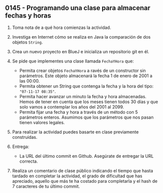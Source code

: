 ## 0145 - Programando una clase para almacenar fechas y horas


1. Toma nota de a qué hora comienzas la actividad.

2. Investiga en Internet cómo se realiza en Java la comparación de dos objetos `String`.

3. Crea un nuevo proyecto en BlueJ e inicializa un repositorio git en él.

3. Se pide que implementes una clase llamada `FechaYHora` que:

    * Permita crear objetos `FechaYHora` a ravés de un constructor sin parámetros. Este objeto almacenará la fecha 1 de enero de 2001 a las 00:00.
    * Permita obtener un String que contenga la fecha y la hora del tipo: `"07-11-17 08:35"`.
    * Permita hacer avanzar un minuto la fecha y hora almacenadas. Hemos de tener en cuenta que los meses tienen todos 30 días y que solo vamos a contemplar los años del 2001 al 2099.
    * Permita fijar una fecha y hora a través de un método con 5 parámetros enteros. Asumimos que los parámetros que nos pasan tienen valores legales.
    
4. Para realizar la actividad puedes basarte en clase previamente construidas.

4. Entrega:

    * La URL del último commit en Github. Asegúrate de entregar la URL correcta.

4. Realiza un comentario de clase público indicando el tiempo que hasta tardado en completar la actividad, el grado de dificultad que has apreciado, aquello que más te ha costado para completarla y el hash de 7 caracteres de tu último commit.

